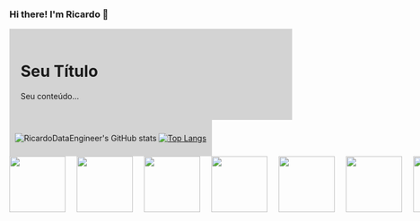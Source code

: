 ### Hi there! I'm Ricardo 👋

<!--
**RicardoDataEngineer/RicardoDataEngineer** is a ✨ _special_ ✨ repository because its `README.md` (this file) appears on your GitHub profile.

Here are some ideas to get you started:

- 🔭 I’m currently working on Teste
- 🌱 I’m currently learning ...
- 👯 I’m looking to collaborate on ...
- 🤔 I’m looking for help with ...
- 💬 Ask me about ...
- 📫 How to reach me: ...
- 😄 Pronouns: ...
- ⚡ Fun fact: ...
-->
<div style="background-color: lightgray; padding: 20px;">
    <h1>Seu Título</h1>
    <p>Seu conteúdo...</p>
</div>

<!-- GitStatus/TopLangs -->
<div style="background-color: lightgray; display: inline-block; padding: 10px;">

![RicardoDataEngineer's GitHub stats](https://github-readme-stats.vercel.app/api?username=RicardoDataEngineer&show_icons=true&theme=radical)
[![Top Langs](https://github-readme-stats.vercel.app/api/top-langs/?username=anuraghazra&theme=radical)](https://github.com/RicardoDataEngineer/github-readme-stats)
</div>

<div style="display: flex;">
    <img src="https://cdn.jsdelivr.net/gh/devicons/devicon@latest/icons/python/python-original-wordmark.svg" height="100" width="100" style="margin-right: 20px;" />
    <img src="https://cdn.jsdelivr.net/gh/devicons/devicon@latest/icons/java/java-original-wordmark.svg" height="100" width="100" style="margin-right: 20px;" />    
    <img src="https://cdn.jsdelivr.net/gh/devicons/devicon@latest/icons/mysql/mysql-original-wordmark.svg" height="100" width="100" style="margin-right: 20px;" />
    <img src="https://cdn.jsdelivr.net/gh/devicons/devicon@latest/icons/postgresql/postgresql-original-wordmark.svg" height="100" width="100" style="margin-right: 20px;" />
    <img src="https://cdn.jsdelivr.net/gh/devicons/devicon@latest/icons/apachespark/apachespark-original-wordmark.svg" height="100" width="100" style="margin-right: 20px;" />
    <img src="https://cdn.jsdelivr.net/gh/devicons/devicon@latest/icons/apacheairflow/apacheairflow-original-wordmark.svg" height="100" width="100" style="margin-right: 20px;" />
    <img src="https://cdn.jsdelivr.net/gh/devicons/devicon@latest/icons/apachekafka/apachekafka-original-wordmark.svg" height="100" width="100" style="margin-right: 20px;" />
    <img src="https://cdn.jsdelivr.net/gh/devicons/devicon@latest/icons/docker/docker-original-wordmark.svg" height="100" width="100" style="margin-right: 20px;" />
          
          


          

          
